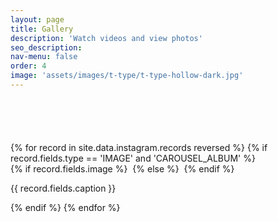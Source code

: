 ```yaml
---
layout: page
title: Gallery
description: 'Watch videos and view photos'
seo_description:
nav-menu: false
order: 4
image: 'assets/images/t-type/t-type-hollow-dark.jpg'
---
```


<!-- Main -->
<div id="main" class="alt">

<!-- Gallery -->
<section style="margin-top: 6em">
	<div class="inner">
		<div class="row 100% insta-gallery">
			{% for record in site.data.instagram.records reversed %}
			{% if record.fields.type == 'IMAGE' and 'CAROUSEL_ALBUM' %}
			<div class="4u 12u$(medium)">
				{% if record.fields.image %}
				<img class="image fit" src="{{ record.fields.image }}" alt="">
				{% else %}
				<img class="image fit" src="{{ record.fields.upload[0].url }}" alt="">
				{% endif %}
				<p>{{ record.fields.caption }}</p>
			</div>
			{% endif %}
			{% endfor %}
		</div>
	</div>
</section>

</div>